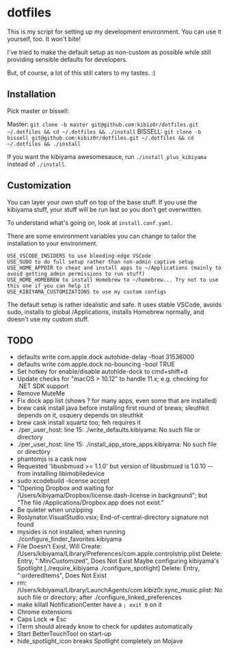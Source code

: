 # dotfiles

This is my script for setting up my development environment. You can use it yourself, too. It won't bite!

I've tried to make the default setup as non-custom as possible while still providing sensible defaults for developers.

But, of course, a lot of this still caters to my tastes. :)

## Installation

Pick master or bissell:

Master: `git clone -b master git@github.com:kibiz0r/dotfiles.git ~/.dotfiles && cd ~/.dotfiles && ./install`
BISSELL: `git clone -b bissell git@github.com:kibiz0r/dotfiles.git ~/.dotfiles && cd ~/.dotfiles && ./install`

If you want the kibiyama awesomesauce, run `./install_plus_kibiyama` instead of `./install`.

## Customization

You can layer your own stuff on top of the base stuff. If you use the kibiyama stuff, your stuff will be run last so you don't get overwritten.

To understand what's going on, look at `install.conf.yaml`.

There are some environment variables you can change to tailor the installation to your environment.

```
USE_VSCODE_INSIDERS to use bleeding-edge VSCode
USE_SUDO to do full setup rather than non-admin captive setup
USE_HOME_APPDIR to cheat and install apps to ~/Applications (mainly to avoid getting admin permissions to run stuff)
USE_HOME_HOMEBREW to install Homebrew to ~/homebrew... Try not to use this one if you can help it
USE_KIBIYAMA_CUSTOMIZATIONS to use my custom configs
```

The default setup is rather idealistic and safe. It uses stable VSCode, avoids sudo, installs to global /Applications, installs Homebrew normally, and doesn't use my custom stuff.

## TODO

- defaults write com.apple.dock autohide-delay -float 31536000
- defaults write com.apple.dock no-bouncing -bool TRUE
- Set hotkey for enable/disable autohide-dock to cmd+shift+d
- Update checks for "macOS > 10.12" to handle 11.x; e.g. checking for .NET SDK support
- Remove MuteMe
- Fix dock app list (shows ? for many apps, even some that are installed)
- brew cask install java before installing first round of brews; sleuthkit depends on it, osquery depends on sleuthkit
- brew cask install xquartz too; feh requires it
- ./per_user_host: line 15: ./write_defaults.kibiyama: No such file or directory
- ./per_user_host: line 15: ./install_app_store_apps.kibiyama: No such file or directory
- phantomjs is a cask now
- Requested 'libusbmuxd >= 1.1.0' but version of libusbmuxd is 1.0.10 -- from installing libimobiledevice
- sudo xcodebuild -license accept
- "Opening Dropbox and waiting for /Users/kibiyama/Dropbox/license.dash-license in background"; but "The file /Applications/Dropbox.app does not exist."
- Be quieter when unzipping
- Roslynator.VisualStudio.vsix; End-of-central-directory signature not found
- mysides is not installed; when running ./configure_finder_favorites.kibiyama
- File Doesn't Exist, Will Create: /Users/kibiyama/Library/Preferences/com.apple.controlstrip.plist
  Delete: Entry, ":MiniCustomized", Does Not Exist
  Maybe configuring kibiyama's Spotlight [./require_kibiyama ./configure_spotlight]
  Delete: Entry, ":orderedItems", Does Not Exist
- rm: /Users/kibiyama/Library/LaunchAgents/com.kibiz0r.sync_music.plist: No such file or directory; after ./configure_linked_preferences
- make killall NotificationCenter have a `; exit 0` on it
- Chrome extensions
- Caps Lock => Esc
- iTerm should already know to check for updates automatically
- Start BetterTouchTool on start-up
- hide_spotlight_icon breaks Spotlight completely on Mojave
